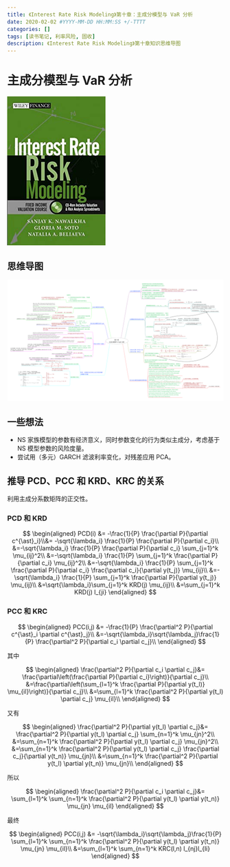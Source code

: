 ```yaml
---
title: 《Interest Rate Risk Modeling》第十章：主成分模型与 VaR 分析
date: 2020-02-02 #YYYY-MM-DD HH:MM:SS +/-TTTT
categories: []
tags: [读书笔记, 利率风险, 固收]
description: 《Interest Rate Risk Modeling》第十章知识思维导图
---
```


# 主成分模型与 VaR 分析

![](/img/irrm/cover.jpg)

## 思维导图

![](/img/irrm/ch10.png)

## 一些想法

* NS 家族模型的参数有经济意义，同时参数变化的行为类似主成分，考虑基于 NS 模型参数的风险度量。
* 尝试用（多元）GARCH 滤波利率变化，对残差应用 PCA。

## 推导 PCD、PCC 和 KRD、KRC 的关系

利用主成分系数矩阵的正交性。

### PCD 和 KRD

$$
\begin{aligned}
PCD(i) &= -\frac{1}{P} \frac{\partial P}{\partial c^{\ast}_i}\\&= -\sqrt{\lambda_i} \frac{1}{P} \frac{\partial P}{\partial c_i}\\
&=-\sqrt{\lambda_i} \frac{1}{P} \frac{\partial P}{\partial c_i} \sum_{j=1}^k \mu_{ij}^2\\
&=-\sqrt{\lambda_i} \frac{1}{P} \sum_{j=1}^k \frac{\partial P}{\partial c_i} \mu_{ij}^2\\
&=-\sqrt{\lambda_i} \frac{1}{P} \sum_{j=1}^k \frac{\partial P}{\partial c_i} \frac{\partial c_i}{\partial y(t_j)} \mu_{ij}\\
&=- \sqrt{\lambda_i} \frac{1}{P} \sum_{j=1}^k \frac{\partial P}{\partial y(t_j)} \mu_{ij}\\
&=\sqrt{\lambda_i}\sum_{j=1}^k KRD(j) \mu_{ij}\\
&=\sum_{j=1}^k KRD(j) l_{ji}
\end{aligned}
$$

### PCC 和 KRC

$$
\begin{aligned}
PCC(i,j) &=  -\frac{1}{P} \frac{\partial^2 P}{\partial c^{\ast}_i \partial c^{\ast}_j}\\
&=-\sqrt{\lambda_i}\sqrt{\lambda_j}\frac{1}{P} \frac{\partial^2 P}{\partial c_i \partial c_j}\\
\end{aligned}
$$

其中

$$
\begin{aligned}
\frac{\partial^2 P}{\partial c_i \partial c_j}&=
\frac{\partial\left(\frac{\partial P}{\partial c_i}\right)}{\partial c_j}\\
&=\frac{\partial\left(\sum_{l=1}^k \frac{\partial P}{\partial y(t_l)} \mu_{il}\right)}{\partial c_j}\\
&=\sum_{l=1}^k \frac{\partial^2 P}{\partial y(t_l) \partial c_j} \mu_{il}\\
\end{aligned}
$$

又有

$$
\begin{aligned}
\frac{\partial^2 P}{\partial y(t_l) \partial c_j}&=
\frac{\partial^2 P}{\partial y(t_l) \partial c_j} \sum_{n=1}^k \mu_{jn}^2\\
&=\sum_{n=1}^k \frac{\partial^2 P}{\partial y(t_l) \partial c_j} \mu_{jn}^2\\
&=\sum_{n=1}^k \frac{\partial^2 P}{\partial y(t_l) \partial c_j} \frac{\partial c_j}{\partial y(t_n)} \mu_{jn}\\
&=\sum_{n=1}^k \frac{\partial^2 P}{\partial y(t_l) \partial y(t_n)} \mu_{jn}\\
\end{aligned}
$$

所以

$$
\begin{aligned}
\frac{\partial^2 P}{\partial c_i \partial c_j}&=
\sum_{l=1}^k \sum_{n=1}^k \frac{\partial^2 P}{\partial y(t_l) \partial y(t_n)} \mu_{jn} \mu_{il}
\end{aligned}
$$

最终

$$
\begin{aligned}
PCC(i,j) &=  -\sqrt{\lambda_i}\sqrt{\lambda_j}\frac{1}{P} \sum_{l=1}^k \sum_{n=1}^k \frac{\partial^2 P}{\partial y(t_l) \partial y(t_n)} \mu_{jn} \mu_{il}\\
&=\sum_{l=1}^k \sum_{n=1}^k KRC(l,n) l_{nj}l_{li}
\end{aligned}
$$
